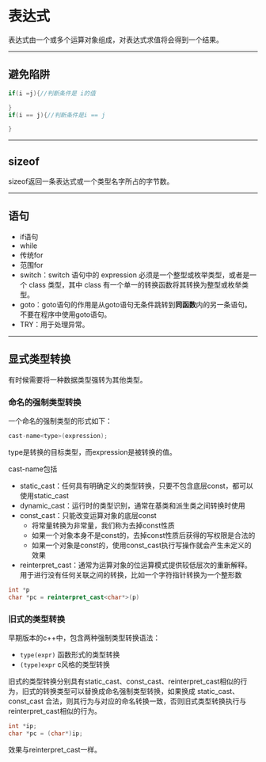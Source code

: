 # 表达式

表达式由一个或多个运算对象组成，对表达式求值将会得到一个结果。

---
## 避免陷阱

```cpp
if(i =j){//判断条件是 i的值

}
if(i == j){//判断条件是i == j

}
```

---
## sizeof

sizeof返回一条表达式或一个类型名字所占的字节数。

---
## 语句

- if语句
- while
- 传统for
- 范围for
- switch：switch 语句中的 expression 必须是一个整型或枚举类型，或者是一个 class 类型，其中 class 有一个单一的转换函数将其转换为整型或枚举类型。
- goto：goto语句的作用是从goto语句无条件跳转到**同函数**内的另一条语句。不要在程序中使用goto语句。
- TRY：用于处理异常。

---
## 显式类型转换

有时候需要将一种数据类型强转为其他类型。

### 命名的强制类型转换

一个命名的强制类型的形式如下：

```cpp
cast-name<type>(expression);
```

type是转换的目标类型，而expression是被转换的值。

cast-name包括

- static_cast：任何具有明确定义的类型转换，只要不包含底层const，都可以使用static_cast
- dynamic_cast：运行时的类型识别，通常在基类和派生类之间转换时使用
- const_cast：只能改变运算对象的底层const
  - 将常量转换为非常量，我们称为去掉const性质
  - 如果一个对象本身不是const的，去掉const性质后获得的写权限是合法的
  - 如果一个对象是const的，使用const_cast执行写操作就会产生未定义的效果
- reinterpret_cast：通常为运算对象的位运算模式提供较低层次的重新解释。用于进行没有任何关联之间的转换，比如一个字符指针转换为一个整形数

```cpp
int *p
char *pc = reinterpret_cast<char*>(p)
```

### 旧式的类型转换

早期版本的c++中，包含两种强制类型转换语法：

- `type(expr)` 函数形式的类型转换
- `(type)expr` c风格的类型转换

旧式的类型转换分别具有static_cast、const_cast、reinterpret_cast相似的行为，旧式的转换类型可以替换成命名强制类型转换，如果换成 static_cast、const_cast 合法，则其行为与对应的命名转换一致，否则旧式类型转换执行与reinterpret_cast相似的行为。

```cpp
int *ip;
char *pc = (char*)ip;
```

效果与reinterpret_cast一样。
